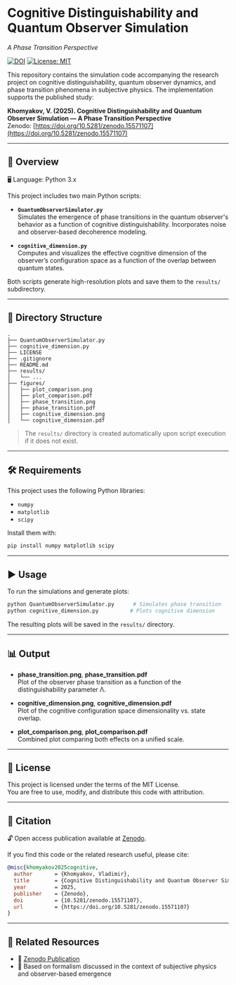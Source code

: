 
# Cognitive Distinguishability and Quantum Observer Simulation  
_A Phase Transition Perspective_

[![DOI](https://zenodo.org/badge/DOI/10.5281/zenodo.15571107.svg)](https://doi.org/10.5281/zenodo.15571107)
[![License: MIT](https://img.shields.io/badge/License-MIT-yellow.svg)](LICENSE)

This repository contains the simulation code accompanying the research project on cognitive distinguishability, quantum observer dynamics, and phase transition phenomena in subjective physics. The implementation supports the published study:

**Khomyakov, V. (2025). Cognitive Distinguishability and Quantum Observer Simulation — A Phase Transition Perspective**  
Zenodo: [https://doi.org/10.5281/zenodo.15571107](https://doi.org/10.5281/zenodo.15571107)

---

## 🧠 Overview

🖥️ Language: Python 3.x

This project includes two main Python scripts:

- **`QuantumObserverSimulator.py`**  
  Simulates the emergence of phase transitions in the quantum observer's behavior as a function of cognitive distinguishability. Incorporates noise and observer-based decoherence modeling.

- **`cognitive_dimension.py`**  
  Computes and visualizes the effective cognitive dimension of the observer’s configuration space as a function of the overlap between quantum states.

Both scripts generate high-resolution plots and save them to the `results/` subdirectory.

---

## 📁 Directory Structure

```
.
├── QuantumObserverSimulator.py
├── cognitive_dimension.py
├── LICENSE
├── .gitignore
├── README.md
├── results/
│   └── ...
├── figures/
│   ├── plot_comparison.png
│   ├── plot_comparison.pdf
│   ├── phase_transition.png
│   ├── phase_transition.pdf
│   ├── cognitive_dimension.png
│   └── cognitive_dimension.pdf
```

> The `results/` directory is created automatically upon script execution if it does not exist.

---

## 🛠 Requirements

This project uses the following Python libraries:

- `numpy`
- `matplotlib`
- `scipy`

Install them with:

```bash
pip install numpy matplotlib scipy
```

---

## ▶️ Usage

To run the simulations and generate plots:

```bash
python QuantumObserverSimulator.py      # Simulates phase transition
python cognitive_dimension.py          # Plots cognitive dimension
```

The resulting plots will be saved in the `results/` directory.

---

## 📊 Output

- **phase_transition.png**, **phase_transition.pdf**  
  Plot of the observer phase transition as a function of the distinguishability parameter Λ.

- **cognitive_dimension.png**, **cognitive_dimension.pdf**  
  Plot of the cognitive configuration space dimensionality vs. state overlap.

- **plot_comparison.png**, **plot_comparison.pdf**  
  Combined plot comparing both effects on a unified scale.

---

## 📜 License

This project is licensed under the terms of the MIT License.  
You are free to use, modify, and distribute this code with attribution.

---

## 📖 Citation

🔓 Open access publication available at [Zenodo](https://doi.org/10.5281/zenodo.15571107).

If you find this code or the related research useful, please cite:

```bibtex
@misc{khomyakov2025cognitive,
  author       = {Khomyakov, Vladimir},
  title        = {Cognitive Distinguishability and Quantum Observer Simulation — A Phase Transition Perspective},
  year         = 2025,
  publisher    = {Zenodo},
  doi          = {10.5281/zenodo.15571107},
  url          = {https://doi.org/10.5281/zenodo.15571107}
}
```

---

## 🔗 Related Resources

- 📘 [Zenodo Publication](https://doi.org/10.5281/zenodo.15571107)  
- 🧠 Based on formalism discussed in the context of subjective physics and observer-based emergence
